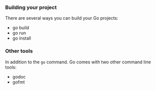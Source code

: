 ### Building your project

There are several ways you can build your Go projects:

* go build 
* go run 
* go install


### Other tools

In addition to the `go` command. Go comes with two other command line tools:

* godoc
* gofmt